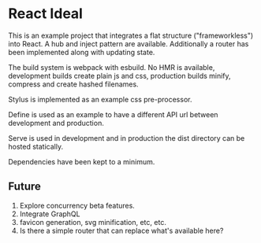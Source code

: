 # React Ideal

This is an example project that integrates a flat structure ("frameworkless") into React. A hub and inject pattern are available. Additionally a router has been implemented along with updating state.

The build system is webpack with esbuild. No HMR is available, development builds create plain js and css, production builds minify, compress and create hashed filenames.

Stylus is implemented as an example css pre-processor.

Define is used as an example to have a different API url between development and production.

Serve is used in development and in production the dist directory can be hosted statically.

Dependencies have been kept to a minimum.

## Future

1. Explore concurrency beta features.
2. Integrate GraphQL
3. favicon generation, svg minification, etc, etc.
4. Is there a simple router that can replace what's available here?